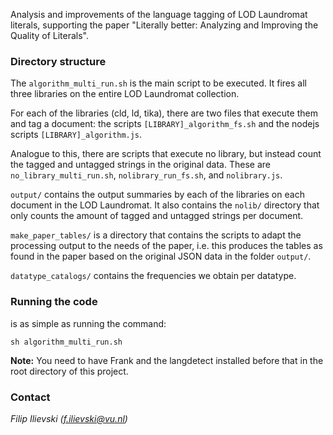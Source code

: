 Analysis and improvements of the language tagging of LOD Laundromat literals, supporting the paper "Literally better: Analyzing and Improving the Quality of Literals".

### Directory structure

The `algorithm_multi_run.sh` is the main script to be executed. It fires all three libraries on the entire LOD Laundromat collection.

For each of the libraries (cld, ld, tika), there are two files that execute them and tag a document: the scripts `[LIBRARY]_algorithm_fs.sh` and the nodejs scripts `[LIBRARY]_algorithm.js`.

Analogue to this, there are scripts that execute no library, but instead count the tagged and untagged strings in the original data. These are `no_library_multi_run.sh`, `nolibrary_run_fs.sh`, and `nolibrary.js`.

`output/` contains the output summaries by each of the libraries on each document in the LOD Laundromat. It also contains the `nolib/` directory that only counts the amount of tagged and untagged strings per document.

`make_paper_tables/` is a directory that contains the scripts to adapt the processing output to the needs of the paper, i.e. this produces the tables as found in the paper based on the original JSON data in the folder `output/`.

`datatype_catalogs/` contains the frequencies we obtain per datatype.

### Running the code

is as simple as running the command: 

`sh algorithm_multi_run.sh`

**Note:** You need to have Frank and the langdetect installed before that in the root directory of this project.

### Contact

*Filip Ilievski (f.ilievski@vu.nl)*
